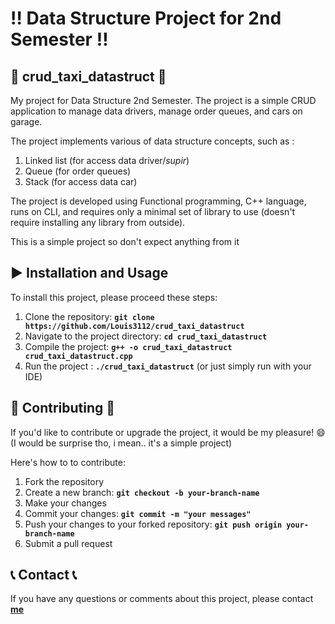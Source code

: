 # :bangbang: **Data Structure Project for 2nd Semester**  :bangbang:

## :taxi: **crud_taxi_datastruct** :taxi: 
My project for Data Structure 2nd Semester. The project is a simple CRUD application to manage data drivers, 
manage order queues, and cars on garage.

The project implements various of data structure concepts, such as :
1. Linked list (for access data driver/*supir*)
2. Queue (for order queues)
3. Stack (for access data car)                                    

The project is developed using Functional programming, C++ language, runs on CLI, and requires only a minimal set of library to use (doesn't require installing any library from outside).

This is a simple project so don't expect anything from it

## :arrow_forward: **Installation and Usage** 
To install this project, please proceed these steps:

1. Clone the repository: **`git clone https://github.com/Louis3112/crud_taxi_datastruct`**
2. Navigate to the project directory: **`cd crud_taxi_datastruct`**
3. Compile the project: **`g++ -o crud_taxi_datastruct crud_taxi_datastruct.cpp`**
4. Run the project : **`./crud_taxi_datastruct`** (or just simply run with your IDE)

## 	:bust_in_silhouette: **Contributing** :bust_in_silhouette:
If you'd like to contribute or upgrade the project, it would be my pleasure! :smile: 
(I would be surprise tho, i mean.. it's a simple project)

Here's how to to contribute:
1. Fork the repository
2. Create a new branch: **`git checkout -b your-branch-name`**
3. Make your changes
4. Commit your changes: **`git commit -m "your messages"`** 
5. Push your changes to your forked repository: **`git push origin your-branch-name`**
6. Submit a pull request

## :telephone_receiver: **Contact** :telephone_receiver:

If you have any questions or comments about this project, please contact **[me](corneliuslouis3112@gmail.com)**
